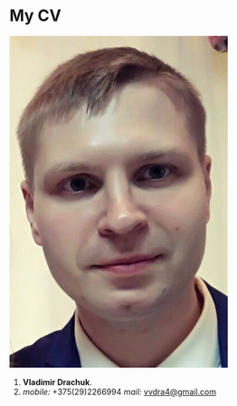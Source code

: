 # My CV

![Photo](/images/myphoto.jpg)

1. **Vladimir Drachuk**.
2. *mobile:* +375(29)2266994 *mail:* vvdra4@gmail.com